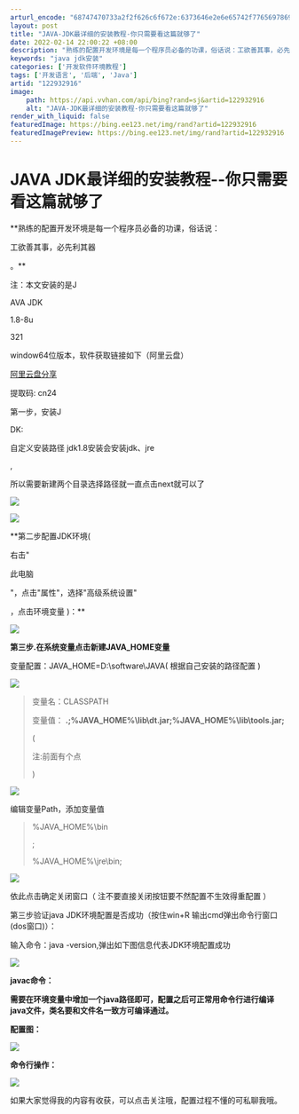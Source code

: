 ```yaml
---
arturl_encode: "68747470733a2f2f626c6f672e:6373646e2e6e65742f77656978696e5f34343038303138372f:61727469636c652f64657461696c732f313232393332393136"
layout: post
title: "JAVA-JDK最详细的安装教程-你只需要看这篇就够了"
date: 2022-02-14 22:00:22 +08:00
description: "熟练的配置开发环境是每一个程序员必备的功课，俗话说：工欲善其事，必先利其器。注：本文安装的是JAVA"
keywords: "java jdk安装"
categories: ['开发软件环境教程']
tags: ['开发语言', '后端', 'Java']
artid: "122932916"
image:
    path: https://api.vvhan.com/api/bing?rand=sj&artid=122932916
    alt: "JAVA-JDK最详细的安装教程-你只需要看这篇就够了"
render_with_liquid: false
featuredImage: https://bing.ee123.net/img/rand?artid=122932916
featuredImagePreview: https://bing.ee123.net/img/rand?artid=122932916
---
```


# JAVA JDK最详细的安装教程--你只需要看这篇就够了

**熟练的配置开发环境是每一个程序员必备的功课，俗话说：

工欲善其事，必先利其器


。**

注：本文安装的是J

AVA JDK

1.8-8u

321

window64位版本，软件获取链接如下（阿里云盘）

[阿里云盘分享](https://www.aliyundrive.com/s/5qTMpsMtJpk "阿里云盘分享")

提取码: cn24

第一步，安装J

DK:

自定义安装路径 jdk1.8安装会安装jdk、jre

,

所以需要新建两个目录选择路径就一直点击next就可以了

![](https://i-blog.csdnimg.cn/blog_migrate/d721a6223a47738c0d6fc73c06f002bb.png)

![](https://i-blog.csdnimg.cn/blog_migrate/94c57c613708ba944e94fd657d11dc36.png)

**第二步配置JDK环境(

右击"


此电脑


"，点击"属性"，选择"高级系统设置"


，点击环境变量
)：**

![](https://i-blog.csdnimg.cn/blog_migrate/00ce8780f3410ee6d796706b6b4cba93.png)

**第三步.在系统变量点击新建JAVA_HOME变量**

变量配置：JAVA_HOME=D:\software\JAVA(
根据自己安装的路径配置
)

![](https://i-blog.csdnimg.cn/blog_migrate/3bed7cbc1dcb0416f8b7f14893f39ffb.png)

> 变量名：CLASSPATH
>
> 变量值：
> ****.;%JAVA_HOME%\lib\dt.jar;%JAVA_HOME%\lib\tools.jar;****
>
>
> (
>
>
> 注:前面有个点
>
>
> )

![](https://i-blog.csdnimg.cn/blog_migrate/39480694ba213bdfca761f3ffae0e77d.png)

编辑变量Path，添加变量值

> %JAVA_HOME%\bin
>
> ;
>
> %JAVA_HOME%\jre\bin;

![](https://i-blog.csdnimg.cn/blog_migrate/09113bcda86ce032e6561b8d1429bfd7.png)

依此点击确定关闭窗口（
注不要直接关闭按钮要不然配置不生效得重配置
）

第三步验证java JDK环境配置是否成功（按住win+R 输出cmd弹出命令行窗口(dos窗口)）：

输入命令：java -version,弹出如下图信息代表JDK环境配置成功

![](https://i-blog.csdnimg.cn/blog_migrate/ca48ce959b947cf9e8aa2e388e3bd808.png)

**javac命令：**

**需要在环境变量中增加一个java路径即可，配置之后可正常用命令行进行编译java文件，类名要和文件名一致方可编译通过。**

**配置图：**

![](https://i-blog.csdnimg.cn/blog_migrate/5b012a5a8427adc77294dececa662978.png)

**命令行操作：**

![](https://i-blog.csdnimg.cn/blog_migrate/0a368509034ab5194f0162cbeecf53ae.png)

如果大家觉得我的内容有收获，可以点击关注哦，配置过程不懂的可私聊我哦。